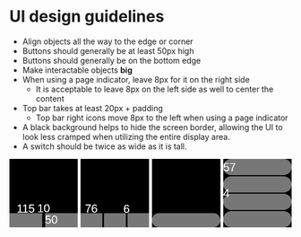 # UI design guidelines

- Align objects all the way to the edge or corner
- Buttons should generally be at least 50px high
- Buttons should generally be on the bottom edge
- Make interactable objects **big**
- When using a page indicator, leave 8px for it on the right side
	- It is acceptable to leave 8px on the left side as well to center the content
- Top bar takes at least 20px + padding
	- Top bar right icons move 8px to the left when using a page indicator
- A black background helps to hide the screen border, allowing the UI to look less cramped when utilizing the entire display area.
- A switch should be twice as wide as it is tall.

![example layouts](./ui/example.png)
